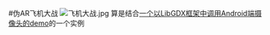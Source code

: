 #伪AR飞机大战
![飞机大战.jpg](https://github.com/54wall/HitPlanes_FakeAR/blob/master/screenshot/screenshot_0.jpg?imageMogr2/auto-orient/strip%7CimageView2/2/w/1240)
算是结合<a href="https://github.com/54wall/LibgdxAndroidCamera">一个以LibGDX框架中调用Android端摄像头的demo</a>的一个实例
